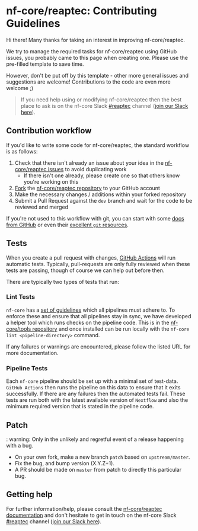 # nf-core/reaptec: Contributing Guidelines

Hi there!
Many thanks for taking an interest in improving nf-core/reaptec.

We try to manage the required tasks for nf-core/reaptec using GitHub issues, you probably came to this page when creating one.
Please use the pre-filled template to save time.

However, don't be put off by this template - other more general issues and suggestions are welcome!
Contributions to the code are even more welcome ;)

> If you need help using or modifying nf-core/reaptec then the best place to ask is on the nf-core Slack [#reaptec](https://nfcore.slack.com/channels/reaptec) channel ([join our Slack here](https://nf-co.re/join/slack)).

## Contribution workflow

If you'd like to write some code for nf-core/reaptec, the standard workflow is as follows:

1. Check that there isn't already an issue about your idea in the [nf-core/reaptec issues](https://github.com/nf-core/reaptec/issues) to avoid duplicating work
    * If there isn't one already, please create one so that others know you're working on this
2. [Fork](https://help.github.com/en/github/getting-started-with-github/fork-a-repo) the [nf-core/reaptec repository](https://github.com/nf-core/reaptec) to your GitHub account
3. Make the necessary changes / additions within your forked repository
4. Submit a Pull Request against the `dev` branch and wait for the code to be reviewed and merged

If you're not used to this workflow with git, you can start with some [docs from GitHub](https://help.github.com/en/github/collaborating-with-issues-and-pull-requests) or even their [excellent `git` resources](https://try.github.io/).

## Tests

When you create a pull request with changes, [GitHub Actions](https://github.com/features/actions) will run automatic tests.
Typically, pull-requests are only fully reviewed when these tests are passing, though of course we can help out before then.

There are typically two types of tests that run:

### Lint Tests

`nf-core` has a [set of guidelines](https://nf-co.re/developers/guidelines) which all pipelines must adhere to.
To enforce these and ensure that all pipelines stay in sync, we have developed a helper tool which runs checks on the pipeline code. This is in the [nf-core/tools repository](https://github.com/nf-core/tools) and once installed can be run locally with the `nf-core lint <pipeline-directory>` command.

If any failures or warnings are encountered, please follow the listed URL for more documentation.

### Pipeline Tests

Each `nf-core` pipeline should be set up with a minimal set of test-data.
`GitHub Actions` then runs the pipeline on this data to ensure that it exits successfully.
If there are any failures then the automated tests fail.
These tests are run both with the latest available version of `Nextflow` and also the minimum required version that is stated in the pipeline code.

## Patch

: warning: Only in the unlikely and regretful event of a release happening with a bug.

* On your own fork, make a new branch `patch` based on `upstream/master`.
* Fix the bug, and bump version (X.Y.Z+1).
* A PR should be made on `master` from patch to directly this particular bug.

## Getting help

For further information/help, please consult the [nf-core/reaptec documentation](https://nf-co.re/nf-core/reaptec/docs) and don't hesitate to get in touch on the nf-core Slack [#reaptec](https://nfcore.slack.com/channels/reaptec) channel ([join our Slack here](https://nf-co.re/join/slack)).
